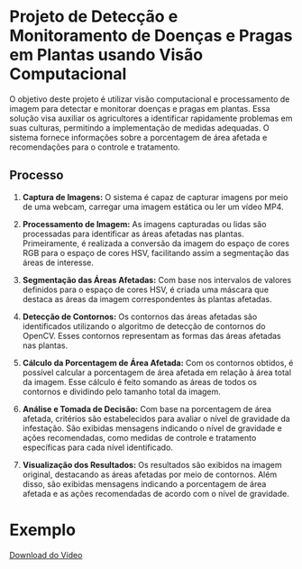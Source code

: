 # Projeto de Detecção e Monitoramento de Doenças e Pragas em Plantas usando Visão Computacional

O objetivo deste projeto é utilizar visão computacional e processamento de imagem para detectar e monitorar doenças e pragas em plantas. Essa solução visa auxiliar os agricultores a identificar rapidamente problemas em suas culturas, permitindo a implementação de medidas adequadas. O sistema fornece informações sobre a porcentagem de área afetada e recomendações para o controle e tratamento.

## Processo

1. **Captura de Imagens:** O sistema é capaz de capturar imagens por meio de uma webcam, carregar uma imagem estática ou ler um vídeo MP4.

2. **Processamento de Imagem:** As imagens capturadas ou lidas são processadas para identificar as áreas afetadas nas plantas. Primeiramente, é realizada a conversão da imagem do espaço de cores RGB para o espaço de cores HSV, facilitando assim a segmentação das áreas de interesse.

3. **Segmentação das Áreas Afetadas:** Com base nos intervalos de valores definidos para o espaço de cores HSV, é criada uma máscara que destaca as áreas da imagem correspondentes às plantas afetadas.

4. **Detecção de Contornos:** Os contornos das áreas afetadas são identificados utilizando o algoritmo de detecção de contornos do OpenCV. Esses contornos representam as formas das áreas afetadas nas plantas.

5. **Cálculo da Porcentagem de Área Afetada:** Com os contornos obtidos, é possível calcular a porcentagem de área afetada em relação à área total da imagem. Esse cálculo é feito somando as áreas de todos os contornos e dividindo pelo tamanho total da imagem.

6. **Análise e Tomada de Decisão:** Com base na porcentagem de área afetada, critérios são estabelecidos para avaliar o nível de gravidade da infestação. São exibidas mensagens indicando o nível de gravidade e ações recomendadas, como medidas de controle e tratamento específicas para cada nível identificado.

7. **Visualização dos Resultados:** Os resultados são exibidos na imagem original, destacando as áreas afetadas por meio de contornos. Além disso, são exibidas mensagens indicando a porcentagem de área afetada e as ações recomendadas de acordo com o nível de gravidade.

# Exemplo

[Download do Vídeo](video.mp4)
